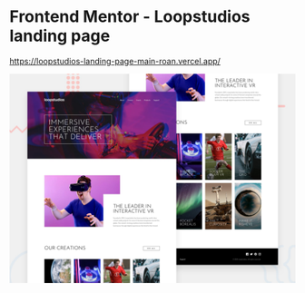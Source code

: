 # Frontend Mentor - Loopstudios landing page

https://loopstudios-landing-page-main-roan.vercel.app/

![Design preview for the Loopstudios landing page coding challenge](./design/desktop-preview.jpg)
